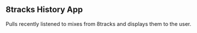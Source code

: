 ## 8tracks History App

Pulls recently listened to mixes from 8tracks and displays them to the user.



